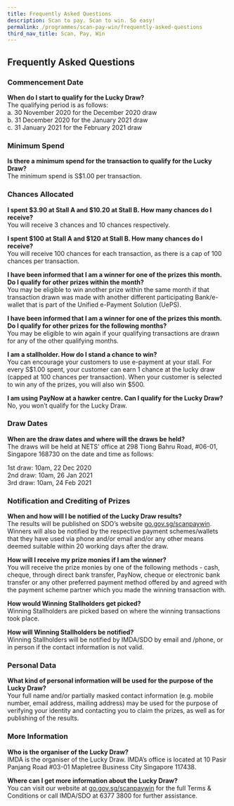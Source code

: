 ```yaml
---
title: Frequently Asked Questions
description: Scan to pay. Scan to win. So easy!
permalink: /programmes/scan-pay-win/frequently-asked-questions
third_nav_title: Scan, Pay, Win
---
```


## Frequently Asked Questions

### Commencement Date

**When do I start to qualify for the Lucky Draw?**  
The qualifying period is as follows:  
a.	30 November 2020 for the December 2020 draw  
b.	31 December 2020 for the January 2021 draw  
c.	31 January 2021 for the February 2021 draw  

### Minimum Spend

**Is there a minimum spend for the transaction to qualify for the Lucky Draw?**  
The minimum spend is S$1.00 per transaction.

### Chances Allocated 

**I spent $3.90 at Stall A and $10.20 at Stall B. How many chances do I receive?**  
You will receive 3 chances and 10 chances respectively.

**I spent $100 at Stall A and $120 at Stall B. How many chances do I receive?**  
You will receive 100 chances for each transaction, as there is a cap of 100 chances per transaction.

**I have been informed that I am a winner for one of the prizes this month. Do I qualify for other prizes within the month?**  
You may be eligible to win another prize within the same month if that transaction drawn was made with another different participating Bank/e-wallet that is part of the Unified e-Payment Solution (UePS).

**I have been informed that I am a winner for one of the prizes this month. Do I qualify for other prizes for the following months?**  
You may be eligible to win again if your qualifying transactions are drawn for any of the other qualifying months.

**I am a stallholder. How do I stand a chance to win?**  
You can encourage your customers to use e-payment at your stall. For every S$1.00 spent, your customer can earn 1 chance at the lucky draw (capped at 100 chances per transaction). When your customer is selected to win any of the prizes, you will also win $500.

**I am using PayNow at a hawker centre. Can I qualify for the Lucky Draw?**  
No, you won’t qualify for the Lucky Draw. 

### Draw Dates

**When are the draw dates and where will the draws be held?**  
The draws will be held at NETS’ office at 298 Tiong Bahru Road, #06-01, Singapore 168730 on the date and time as follows:

1st draw: 10am, 22 Dec 2020 <br>
2nd draw: 10am, 26 Jan 2021 <br>
3rd draw: 10am, 24 Feb 2021 <br>

### Notification and Crediting of Prizes

**When and how will I be notified of the Lucky Draw results?**  
The results will be published on SDO’s website [go.gov.sg/scanpaywin](https://go.gov.sg/scanpaywin). Winners will also be notified by the respective payment schemes/wallets that they have used via phone and/or email and/or any other means deemed suitable within 20 working days after the draw. 

**How will I receive my prize monies if I am the winner?**  
You will receive the prize monies by one of the following methods - cash, cheque, through direct bank transfer, PayNow, cheque or electronic bank transfer or any other preferred payment method offered by and agreed with the payment scheme partner which you made the winning transaction with. 

**How would Winning Stallholders get picked?**  
Winning Stallholders are picked based on where the winning transactions took place. 

**How will Winning Stallholders be notified?**  
Winning Stallholders will be notified by IMDA/SDO by email and /phone, or in person if the contact information is not valid. 

### Personal Data

**What kind of personal information will be used for the purpose of the Lucky Draw?**  
Your full name and/or partially masked contact information (e.g. mobile number, email address, mailing address) may be used for the purpose of verifying your identity and contacting you to claim the prizes, as well as for publishing of the results.

### More Information

**Who is the organiser of the Lucky Draw?** <br>
IMDA is the organiser of the Lucky Draw. IMDA’s office is located at 10 Pasir Panjang Road #03-01 Mapletree Business City Singapore 117438.

**Where can I get more information about the Lucky Draw?**  
You can visit our website at [go.gov.sg/scanpaywin](https://go.gov.sg/scanpaywin) for the full Terms & Conditions or call IMDA/SDO at 6377 3800 for further assistance.
